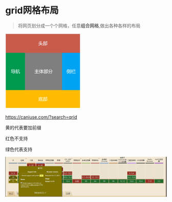 # grid网格布局

> 将网页划分成一个个网格，任意**组合网格**,做出各种各样的布局

<img src="../../assets/image-20220316125605738.png" alt="image-20220316125605738" style="zoom: 50%;" />



https://caniuse.com/?search=qrid

黄的代表要加前缀

红色不支持

绿色代表支持

![image-20220316130110797](../../assets/image-20220316130110797-16474068720391.png)



